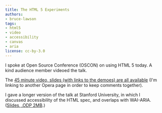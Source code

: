 ```yaml
---
title: The HTML 5 Experiments
authors:
- bruce-lawson
tags:
- html5
- video
- accessibility
- canvas
- aria
license: cc-by-3.0
---
```


<p>I spoke at Open Source Conference (OSCON) on using <abbr>HTML</abbr> 5 today. A kind audience member videoed the  talk.</p>

<p>The <a href="http://my.opera.com/chooseopera/blog/2009/07/29/bruce-lawson-from-opera-the-html-5-experiments">45 minute video, slides (with links to the demoes) are all available</a> (I&#39;m linking to another Opera page in order to keep comments together).</p>

<p>I gave a longer version of the talk at Stanford University, in which I discussed accessibility of the <abbr>HTML</abbr> spec, and overlaps with WAI-ARIA. (<a href="http://people.opera.com/brucel/talks/2009/stanford.odp">Slides, .ODP 2MB</a>.)</p>
